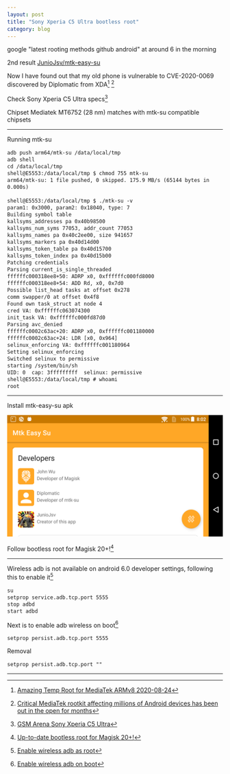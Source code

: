 ```yaml
---
layout: post
title: "Sony Xperia C5 Ultra bootless root"
category: blog
---
```


google "latest rooting methods github android" at around 6 in the morning

2nd result [JunioJsv/mtk-easy-su](https://github.com/JunioJsv/mtk-easy-su)

Now I have found out that my old phone is vulnerable to CVE-2020-0069 discovered by Diplomatic from XDA[^1] [^2]

Check Sony Xperia C5 Ultra specs[^3]

Chipset Mediatek MT6752 (28 nm) matches with mtk-su compatible chipsets

---

Running mtk-su

```
adb push arm64/mtk-su /data/local/tmp
adb shell
cd /data/local/tmp
shell@E5553:/data/local/tmp $ chmod 755 mtk-su
arm64/mtk-su: 1 file pushed, 0 skipped. 175.9 MB/s (65144 bytes in 0.000s)

shell@E5553:/data/local/tmp $ ./mtk-su -v                                      
param1: 0x3000, param2: 0x18040, type: 7
Building symbol table
kallsyms_addresses pa 0x40b98500
kallsyms_num_syms 77053, addr_count 77053
kallsyms_names pa 0x40c2ee00, size 941657
kallsyms_markers pa 0x40d14d00
kallsyms_token_table pa 0x40d15700
kallsyms_token_index pa 0x40d15b00
Patching credentials
Parsing current_is_single_threaded
ffffffc000318ee8+50: ADRP x0, 0xffffffc000fd8000
ffffffc000318ee8+54: ADD Rd, x0, 0x7d0
Possible list_head tasks at offset 0x278
comm swapper/0 at offset 0x4f8
Found own task_struct at node 4
cred VA: 0xffffffc063074300
init_task VA: 0xffffffc000fd87d0
Parsing avc_denied
ffffffc0002c63ac+20: ADRP x0, 0xffffffc001180000
ffffffc0002c63ac+24: LDR [x0, 0x964]
selinux_enforcing VA: 0xffffffc001180964
Setting selinux_enforcing
Switched selinux to permissive
starting /system/bin/sh
UID: 0  cap: 3fffffffff  selinux: permissive  
shell@E5553:/data/local/tmp # whoami
root
```

---

Install mtk-easy-su apk

![](/img/2021-06-11/1.png)

Follow bootless root for Magisk 20+![^4]

---

Wireless adb is not available on android 6.0 developer settings, following this to enable it[^5]

```
su
setprop service.adb.tcp.port 5555
stop adbd
start adbd
```

Next is to enable adb wireless on boot[^6] 

```
setprop persist.adb.tcp.port 5555
```

Removal

```
setprop persist.adb.tcp.port ""
```

---

[^1]: [Amazing Temp Root for MediaTek ARMv8 2020-08-24](https://forum.xda-developers.com/t/amazing-temp-root-for-mediatek-armv8-2020-08-24.3922213/)
[^2]: [Critical MediaTek rootkit affecting millions of Android devices has been out in the open for months](https://www.xda-developers.com/mediatek-su-rootkit-exploit/)
[^3]: [GSM Arena Sony Xperia C5 Ultra](https://www.gsmarena.com/sony_xperia_c5_ultra-7463.php)
[^4]: [Up-to-date bootless root for Magisk 20+!](https://forum.xda-developers.com/t/amazing-temp-root-for-mediatek-armv8-2020-08-24.3922213/post-82081703)
[^5]: [Enable wireless adb as root](https://stackoverflow.com/a/31327918/10025507)
[^6]: [Enable wireless adb on boot](https://stackoverflow.com/a/34219466/10025507)

